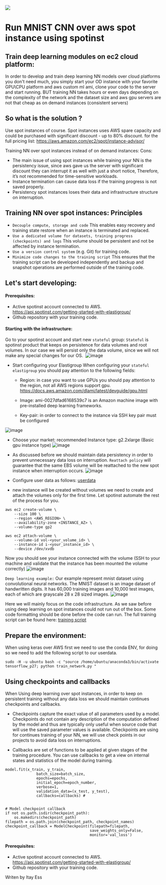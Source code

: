 <img src = "https://res-3.cloudinary.com/crunchbase-production/image/upload/c_lpad,h_256,w_256,f_auto,q_auto:eco/wse1cbyhhuqxbcnisufi">

# Run MNIST CNN over aws spot instance using spotinst 
## Train deep learning modules on ec2 cloud platform:
In order to develop and train deep learning NN models over cloud platforms you don't need much, you simply start your OD instance with your favorite GPU\CPU platform and aws custom ml ami, clone your code to the server and start running. 
BUT training NN takes hours or even days depending on the complexity of the network and the dataset size and aws gpu servers are not that cheap as on demand instances (consistent servers)

## So what is the solution ?
Use spot instances of course. Spot instances uses AWS spare capacity and could be purchased with significant discount - up to 80% discount.
for the full pricing list: https://aws.amazon.com/ec2/spot/instance-advisor/

Training NN over spot instances instead of on demand instances: 
Cons:
* The main issue of using spot instances while training your NN is the persistency issue, since aws gave us the server with significant discount they can interrupt it as well with just a short notice, Therefore, it’s not recommended for time-sensitive workloads.
* Instance termination can cause data loss if the training progress is not saved properly. 
* Persistency spot instances loses their data and infrastructure structure on interruption. 

## Training NN over spot instances: Principles 
* `Decouple compute, storage and code` This enables easy recovery and training state restore when an instance is terminated and replaced.
* `Use a dedicated volume for datasets, training progress (checkpoints) and logs` This volume should be persistent and not be affected by instance termination.
* `Use a version control system` (e.g. Git) for training code. 
* `Minimize code changes to the training script` This ensures that the training script can be developed independently and backup and snapshot operations are performed outside of the training code.

## Let's start developing:
#### Prerequisites:
* Active  spotinst account connected to AWS. https://api.spotinst.com/getting-started-with-elastigroup/
* Github repository with your training code.

#### Starting with the infrastructure:
Go to your spotinst account and start new `stateful` group:
`Stateful` is spotinst product that keeps on persistence for data volumes and root volumes.
In our case we will persist only the data volume, since we will not make any special changes for our OS.
<img src = "">
![image](./assets/stat1.png)

* Start configuring your Elastigroup
When configuring your `stateful elastigroup` you should pay attention to the following fields:
    * Region: in case you want to use GPUs you should pay attention to the region, not all AWS regions support gpu.
https://docs.aws.amazon.com/dlami/latest/devguide/gpu.html

    * Image: ami-0027dfad6168539c7 is an Amazon machine image with pre-installed deep learning frameworks. 
    * Key-pair: in order to connect to the instance via SSH key pair must be configured

![image](./assets/stat2.png)
* Choose your market: recommended Instance type: g2.2xlarge (Basic gpu instance type)
![image](./assets/stat3.png)
* As discussed before we should maintain data persistency in order to prevent unnecessary data loss on interruption.
`Reattach policy` will guarantee that the same EBS volume will be reattached to the new spot instance when interruption occurs.
![image](./assets/stat4.png)
* Configure user data as follows: [userdata](https://github.com/essale/mnist-ec2-spot/blob/master/userdata/data_persistency_userdata.sh)

* new instance will be created without volumes we need to create and attach the volumes only for the first time. Let spotinst automate the rest of the process for you.

```
aws ec2 create-volume \
    --size 100 \
    --region <AWS_REGION> \
    --availability-zone <INSTANCE_AZ> \
    --volume-type gp2

aws ec2 attach-volume \
    --volume-id vol-<your_volume_id> \
    --instance-id i-<your_instance_id> \
    --device /dev/xvdb
```

Now you should see your instance connected with the volume (SSH to your machine and validate that the instance has been mounted the volume correctly)
![image](./assets/stat6.png)
    
`Deep learning example:`
Our example represent mnist dataset using convolutional neural networks.
The MNIST dataset is an image dataset of handwritten digits. It has 60,000 training images and 10,000 test images, each of which are grayscale 28 x 28 sized images.
 ![image](./assets/stat7.png)

Here we will mainly focus on the code infrastructure. As we saw before using deep learning on spot instances could not run out of the box. Some code formatting should be done before the code can run.
The full training script can be found here: [training script](https://github.com/essale/mnist-ec2-spot/blob/master/scripts/train_network.py)

## Prepare the environment:
When using keras over AWS first we need to use the conda ENV, for doing so we need to add the following script to our userdata.
```
sudo -H -u ubuntu bash -c "source /home/ubuntu/anaconda3/bin/activate tensorflow_p27; python train_network.py "
```

## Using checkpoints and callbacks
When Using deep learning over spot instances, in order to keep on persistent training without any data loss we should maintain continues checkpoints and callbacks.

* Checkpoints capture the exact value of all parameters used by a model. Checkpoints do not contain any description of the computation defined by the model and thus are typically only useful when source code that will use the saved parameter values is available. Checkpoints are using for continues training of your NN, we will use check points in our projects to avoid data loss on interruptions.

* Callbacks are set of functions to be applied at given stages of the training procedure. You can use callbacks to get a view on internal states and statistics of the model during training.

```
model.fit(x_train, y_train,
              batch_size=batch_size,
              epochs=epochs,
              initial_epoch=epoch_number,
              verbose=1,
              validation_data=(x_test, y_test),
              callbacks=callbacks) # 


# Model checkpoint callback
if not os.path.isdir(checkpoint_path):
    os.makedirs(checkpoint_path)
filepath = os.path.join(checkpoint_path, checkpoint_names)
checkpoint_callback = ModelCheckpoint(filepath=filepath,
                                      save_weights_only=False,
                                      monitor='val_loss')

```


#### Prerequisites:
* Active  spotinst account connected to AWS. https://api.spotinst.com/getting-started-with-elastigroup/
* Github repository with your training code.

Writen by Itay Ess